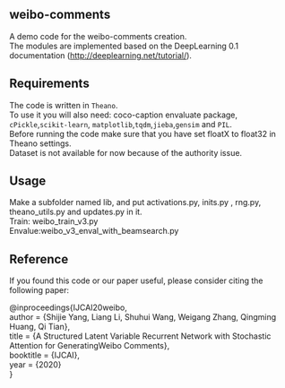 ## weibo-comments
A demo code for the weibo-comments creation. <br>
The modules are implemented based on the DeepLearning 0.1 documentation (http://deeplearning.net/tutorial/).<br>

## Requirements
The code is written in `Theano`. <br>
To use it you will also need: coco-caption envaluate package, `cPickle`,`scikit-learn`, `matplotlib`,`tqdm`,`jieba`,`gensim` and `PIL`.<br>
Before running the code make sure that you have set floatX to float32 in Theano settings.<br>
Dataset is not available for now because of the authority issue.<br>

## Usage
Make a subfolder named lib, and put activations.py, inits.py , rng.py, theano_utils.py and updates.py in it.<br>
Train: weibo_train_v3.py<br>
Envalue:weibo_v3_enval_with_beamsearch.py<br>

## Reference
If you found this code or our paper useful, please consider citing the following paper:<br>

@inproceedings{IJCAI20weibo,<br>
    author    = {Shijie Yang, Liang Li, Shuhui Wang, Weigang Zhang, Qingming Huang, Qi Tian},<br>
    title     = {A Structured Latent Variable Recurrent Network with Stochastic Attention for GeneratingWeibo Comments},<br>
    booktitle = {IJCAI},<br>
    year      = {2020}<br>
}<br>
